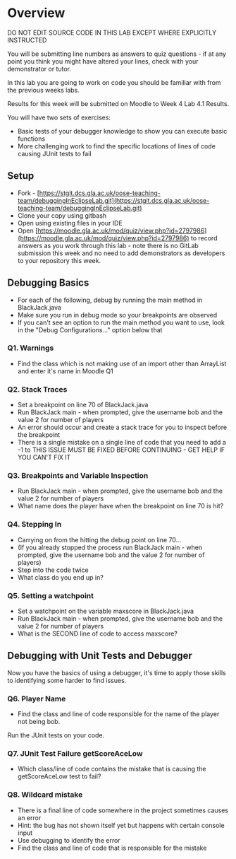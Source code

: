 # Overview
DO NOT EDIT SOURCE CODE IN THIS LAB EXCEPT WHERE EXPLICITLY INSTRUCTED

You will be submitting line numbers as answers to quiz questions - if at any point you think you might have altered your lines, check with your demonstrator or tutor.

In this lab you are going to work on code you should be familiar with from the previous weeks labs.

Results for this week will be submitted on Moodle to Week 4 Lab 4.1 Results.

You will have two sets of exercises:
* Basic tests of your debugger knowledge to show you can execute basic functions 
* More challenging work to find the specific locations of lines of code causing JUnit tests to fail

## Setup
* Fork - [https://stgit.dcs.gla.ac.uk/oose-teaching-team/debuggingInEclipseLab.git](https://stgit.dcs.gla.ac.uk/oose-teaching-team/debuggingInEclipseLab.git)
* Clone your copy using gitbash
* Open using existing files in your IDE
* Open [https://moodle.gla.ac.uk/mod/quiz/view.php?id=2797986](https://moodle.gla.ac.uk/mod/quiz/view.php?id=2797986) to record answers as you work through this lab - note there is no GitLab submission this week and no need to add demonstrators as developers to your repository this week.

## Debugging Basics
* For each of the following, debug by running the main method in BlackJack.java
* Make sure you run in debug mode so your breakpoints are observed
* If you can't see an option to run the main method you want to use, look in the "Debug Configurations..." option below that

### Q1. Warnings
* Find the class which is not making use of an import other than ArrayList and enter it's name in Moodle Q1

### Q2. Stack Traces
* Set a breakpoint on line 70 of BlackJack.java
* Run BlackJack main - when prompted, give the username bob and the value 2 for number of players
* An error should occur and create a stack trace for you to inspect before the breakpoint
* There is a single mistake on a single line of code that you need to add a -1 to
THIS ISSUE MUST BE FIXED BEFORE CONTINUING - GET HELP IF YOU CAN'T FIX IT


### Q3. Breakpoints and Variable Inspection
* Run BlackJack main - when prompted, give the username bob and the value 2 for number of players
* What name does the player have when the breakpoint on line 70 is hit?

### Q4. Stepping In
* Carrying on from the hitting the debug point on line 70...
* (If you already stopped the process run BlackJack main - when prompted, give the username bob and the value 2 for number of players)
* Step into the code twice
* What class do you end up in?

### Q5. Setting a watchpoint
* Set a watchpoint on the variable maxscore in BlackJack.java
* Run BlackJack main - when prompted, give the username bob and the value 2 for number of players
* What is the SECOND line of code to access maxscore? 

## Debugging with Unit Tests and Debugger
Now you have the basics of using a debugger, it's time to apply those skills to identifying some harder to find issues.

### Q6. Player Name
* Find the class and line of code responsible for the name of the player not being bob. 

Run the JUnit tests on your code.

### Q7. JUnit Test Failure getScoreAceLow 
* Which class/line of code contains the mistake that is causing the getScoreAceLow test to fail?

### Q8. Wildcard mistake
* There is a final line of code somewhere in the project sometimes causes an error 
* Hint: the bug has not shown itself yet but happens with certain console input 
* Use debugging to identify the error
* Find the class and line of code that is responsible for the mistake  

 

